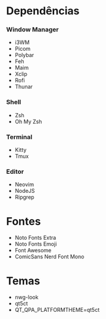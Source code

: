 # Dependências

### Window Manager
- i3WM
- Picom
- Polybar
- Feh
- Maim
- Xclip
- Rofi
- Thunar

### Shell
- Zsh
- Oh My Zsh

### Terminal
- Kitty
- Tmux

### Editor
- Neovim
- NodeJS
- Ripgrep

# Fontes
- Noto Fonts Extra
- Noto Fonts Emoji
- Font Awesome
- ComicSans Nerd Font Mono

# Temas
- nwg-look
- qt5ct
- QT_QPA_PLATFORMTHEME=qt5ct
